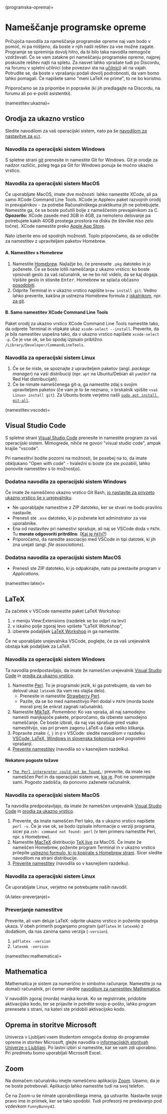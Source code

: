 (programska-oprema)=
# Nameščanje programske opreme

Pričujoča navodila za nameščanje programske opreme naj vam bodo v pomoč, ni pa mišljeno, da boste v njih našli rešitev za vse možne zagate.
Programje se spreminja dovolj hitro, da bi bilo taka navodila nemogoče vzdrževati.
Če se vam zatakne pri nameščanju programske opreme, najprej poskusite rešitev najti na spletu.
Za nasvet lahko vprašate tudi po Discordu, na forumu v spletni učilnici (obe povezavi sta na [učilnici](https://ucilnica.fmf.uni-lj.si/course/view.php?id=8)) ali na vajah.
Potrudite se, da boste v vprašanju podali dovolj podrobnosti, da vam bomo lahko pomagali. 
Če napišete samo "meni LaTeX ne prime", to ne bo koristno.

Priporočamo se za pripombe in popravke (ki jih predlagajte na Discordu, na forumu ali po e-pošti asistentki).

(namestitev:ukazna)=
## Orodja za ukazno vrstico

Sledite navodilom za vaš operacijski sistem, nato pa še [navodilom za nastavitve za `git`](git:nastavitve).

### Navodila za operacijski sistem Windows

S spletne strani [git](https://git-scm.com/download/win) prenesite in namestite Git for Windows.
Git je orodje za nadzor različic, poleg tega pa Git for Windows ponuja še močno ukazno vrstico.

### Navodila za operacijski sistem MacOS

Če uporabljate MacOS, imate dve možnosti: lahko namestite XCode, ali pa samo XCode Command Line Tools. 
XCode je Appleov paket razvojnih orodij in prevajalnikov - za potrebe Računalniškega praktikuma jih ne potrebujete.
Namestite ga, če se boste počutili bolje z nameščenim prevajalnikom za C.
**Opozorilo:** XCode zasede med 3GB in 4GB, za nemoteno delovanje pa potrebujete kakih 40GB prostega prostora na disku (te številke niso zelo točne).
XCode namestite preko [Apple App Store](https://apps.apple.com/si/app/xcode/id497799835).

Nato izberite eno od spodnjih možnosti. Toplo priporočamo, da se odločite za namestitev z upraviteljem paketov Homebrew.

#### A. Namestitev s Homebrew

1. Namestite [Homebrew](https://brew.sh). Najlažje bo, če prenesete `.pkg` datoteko in jo poženete. 
   Če se boste lotili nameščanja z ukazno vrstico: ko boste vpisovali geslo za vaš računalnik, se ne bo nič videlo, da se kaj dogaja. Vpišite geslo in stisnite <kbd>Enter</kbd>. Homebrew se splača občasno [posodobiti](https://docs.brew.sh/FAQ#how-do-i-update-my-local-packages).
2. Odprite Terminal in v ukazno vrstico napišite `brew install git`. Vedno lahko preverite, kakšna je ustrezna Homebrew formula z [iskalnikom](https://brew.sh), npr. [za git](https://formulae.brew.sh/formula/git#default).

#### B. Samo namestitev XCode Command Line Tools
   
Paket orodij za ukazno vrstico XCode Command Line Tools namestite tako, da odprete Terminal in vtipkate ukaz `xcode-select --install`.
Preverite, da je bila namestitev uspešna tako, da v ukazno vrstico napišete `xcode-select -p`.
Če je vse ok, se bo spodaj izpisalo približno `/Library/Developer/CommandLineTools`.

### Navodila za operacijski sistem Linux

1. Če se še niste, se spoznajte z upraviteljem paketov (angl. _package manager_) na vaši distribuciji (npr. `apt` na Ubuntu/Debian ali `yum`/`dnf` na Red Hat distribucijah).
2. Če še nimate nameščenega git-a, ga namestite zdaj s svojim upraviteljem paketov (če vam je to še neznano, v brskalnik vpišite `<vaš Linux> install git`).
   Za Ubuntu boste verjetno našli [`sudo apt install git-all`](https://git-scm.com/book/en/v2/Getting-Started-Installing-Git).

(namestitev:vscode)=
## Visual Studio Code

S spletne strani [Visual Studio Code](https://code.visualstudio.com) prenesite in namestite program za vaš operacijski sistem.
Mimogrede, nihče ne govori "visual studio code", ampak krajše "vscode".

Pri namestitvi bodite pozorni na možnosti, še posebej na to, da imate obkljukano "Open with code" - hvaležni si boste (če ste pozabili, lahko ponovite namestitev s to možnostjo).

### Dodatna navodila za operacijski sistem Windows

Če imate že nameščeno ukazno vrstico Git Bash, [jo nastavite za privzeto ukazno vrstico še v urejevalniku](faq:vscode-bash).

* Ne uporabljajte namestitve z ZIP datoteko, ker se stvari ne bodo pravilno nastavile.
* Prenesli ste `.exe` datoteko, ki jo poženete kot adminstrator za vse uporabnike.
* Ena od nastavitev pri namestivi sprašuje, ali naj se VSCode doda v `PATH`. Tu **morate odgovoriti pritrdilno**. ([Kaj je `PATH`?](https://en.wikipedia.org/wiki/PATH_(variable)))
* Priporočamo, da naredite asociacijo med VSCode in tipi datotek, ki jih zna urejati (angl. _file associations_).

### Dodatna navodila za operacijski sistem MacOS

* Prenesli ste ZIP datoteko, ki jo odpakirajte, nato pa prestavite program v _Applications_.

(namestitev:latex)=
## LaTeX

Za začetek v VSCode namestite paket LaTeX Workshop:
1. v meniju View:Extensions (razdelek se bo odprl na levi) 
2. v iskalno polje zgoraj levo vpišete "LaTeX Workshop",
3. izberete podaljšek [LaTeX Workshop](https://marketplace.visualstudio.com/items?itemName=James-Yu.latex-workshop) in ga namestite.

Če ne uporabljate urejevalnika VSCode, poglejte, če za vaš urejevalnik obstaja kak podaljšek za LaTeX.

### Navodila za operacijski sistem Windows

Ta navodila predpostavljajo, da imate že nameščen urejevalnik [Visual Studio Code](namestitev:vscode) in [orodja za ukazno vrstico](namestitev:ukazna).

1. Namestite [Perl](https://www.perl.org/get.html). To je programski jezik, ki ga potrebujete, da vam bo deloval ukaz `latexmk` (ta vam res olajša delo).
   * Prenesite in namestite [Strawberry Perl](https://strawberryperl.com).
   * Pazite, da se bo med namestitvijo Perl dodal v `PATH` (morda boste morali prej še enkrat zagnati računalnik).
2. Namestite [MikTeX](https://miktex.org).
   *Pomembno*: Ko vas vpraša, ali naj samodejno namesti manjkajoče pakete, priporočamo, da izberete samodejno nameščanje. Če boste izbrali, da naj vas sprašuje pred vsako namestitvijo, vas pri prvem zagonu LaTeX-a čaka veliko klikanja.
3. Popravite znake `{`, `}` in `@` v VSCode: sledite navodilom v razdelku [VSCode, LaTeX, Windows in slovenska tipkovnica](faq:vscode-latex-si) pod pogostimi vprašanji.
4. [Preverite namestitev](A:latex-preverjanje) (navodila so v kasnejšem razdelku).

#### Nekatere pogoste težave

- [`The Perl interpreter could not be found.`](https://tex.stackexchange.com/questions/158796/miktex-and-perl-scripts-and-one-python-script): preverite, da imate res nameščen Perl in da operacijski sistem ve, [kje je](https://www.wikihow.com/Change-the-PATH-Environment-Variable-on-Windows). Poti ne spreminjajte sami. Pogosto zadošča, da ponovno zaženete računalnik.

### Navodila za operacijski sistem MacOS

Ta navodila predpostavljajo, da imate že nameščen urejevalnik [Visual Studio Code](namestitev:vscode) in [orodja za ukazno vrstico](namestitev:ukazna).

1. Preverite, da imate nameščen Perl tako, da v ukazno vrstico napišete `perl -v`. 
   Če je vse ok, se bodo izpisale informacije o verziji programa, sicer pa `zsh: command not found: perl` (v tem primeru namestite Perl, npr. s Homebrew).
2. Namestite [MacTeX](https://www.tug.org/mactex/) distribucijo [TeX live](https://tug.org/texlive/) za MacOS. Če imate že nameščen Homebrew, poženite program Terminal in v ukazno vrstico prilepite [ustrezno formulo, ki jo kopirate s Homebrew strani](https://formulae.brew.sh/cask/mactex). Sicer sledite navodilom na strani distribucije.
3. [Preverite namestitev](A:latex-preverjanje)  (navodila so v kasnejšem razdelku).

### Navodila za operacijski sistem Linux

Če uporabljate Linux, verjetno ne potrebujete naših navodil.

(A:latex-preverjanje)=
### Preverjanje namestitve

Preverite, ali vam deluje LaTeX: odprite ukazno vrstico in poženite spodnja ukaza.
V obeh primerih poganjamo program (`pdflatex` in `latexmk`) z dodatkom, da nas zanima samo verzija (`-version`).

1. `pdflatex -version`
2. `latexmk -version`

(namestitev:mathematica)=
## Mathematica

Mathematica je sistem za numerično in simbolno računanje. Namestite jo na domači računalnik, pri čemer sledite [navodilom za namestitev Mathematice](https://www.fmf.uni-lj.si/sl/racunalniski-center/mathematica-za-studente/).

V navodilih zgoraj (morda) manjka korak. Ko se registrirate, pridobite aktivacijsko kodo, ter se prijavite in potrdite svojo e-pošto, lahko program prenesete s strani, na kateri ste pridobili aktivacijsko kodo.

## Oprema in storitve Microsoft

Univerza v Ljubljani vsem študentom omogoča dostop do programske opreme in storitev Microsoft, glejte navodila o [informacijskih storitvah Univerze v Ljubljani](https://www.uni-lj.si/studentsko_zivljenje/informacijske_storitve/). Po lastni izbiri si namestite, kar se vam zdi uporabno. Pri predmetu bomo uporabljali Microsoft Excel.

## Zoom

Na domačem računalniku imejte nameščeno aplikacijo [Zoom](https://zoom.us). Upamo, da je ne boste potrebovali. Aplikacijo lahko namestite tudi na svoj telefon.

Če na Zoom-u še nimate uporabniškega imena, ga ustvarite. Nastavite svoje pravo ime in
priimek, ker se tako spodobi. Tudi profesorji ne predavanjo pod vzdevkom `FunnyBunny42`.
